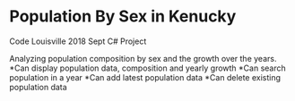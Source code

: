 # Population By Sex in Kenucky
Code Louisville 2018 Sept C# Project

Analyzing population composition by sex and the growth over the years.
*Can display population data, composition and yearly growth
*Can search population in a year
*Can add latest population data
*Can delete existing population data

